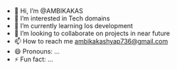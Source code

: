 - 👋 Hi, I’m @AMBIKAKAS
- 👀 I’m interested in Tech domains
- 🌱 I’m currently learning Ios development
- 💞️ I’m looking to collaborate on projects in near future
- 📫 How to reach me ambikakashyap736@gmail.com 
- 😄 Pronouns: ...
- ⚡ Fun fact: ...

<!---
AMBIKAKAS/AMBIKAKAS is a ✨ special ✨ repository because its `README.md` (this file) appears on your GitHub profile.
You can click the Preview link to take a look at your changes.
--->
